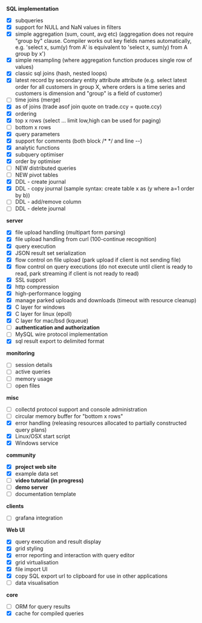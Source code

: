__SQL implementation__

- [x] subqueries
- [x] support for NULL and NaN values in filters
- [x] simple aggregation (sum, count, avg etc)
        (aggregation does not require "group by" clause. Compiler works out
        key fields names automatically, e.g. 'select x, sum(y) from A' is
        equivalent to 'select x, sum(y) from A group by x')
- [x] simple resampling (where aggregation function produces single row of values)
- [x] classic sql joins (hash, nested loops)
- [x] latest record by secondary entity attribute attribute
    (e.g. select latest order for all customers in group X, where
    orders is a time series and customers is dimension and "group" is a field of customer)
- [ ] time joins (merge)
- [x] as of joins (trade asof join quote on trade.ccy = quote.ccy)
- [x] ordering
- [x] top x rows (select ... limit low,high can be used for paging)
- [ ] bottom x rows
- [x] query parameters
- [x] support for comments (both block /* */ and line --)
- [x] analytic functions
- [x] subquery optimiser
- [x] order by optimiser
- [ ] NEW distributed queries
- [ ] NEW pivot tables
- [x] DDL - create journal
- [x] DDL - copy journal (sample syntax: create table x as (y where a=1 order by b))
- [ ] DDL - add/remove column
- [ ] DDL - delete journal

__server__

- [x] file upload handling (multipart form parsing)
- [x] file upload handling from curl (100-continue recognition)
- [x] query execution
- [x] JSON result set serialization
- [x] flow control on file upload (park upload if client is not sending file)
- [x] flow control on query executions (do not execute until client is ready to read, park streaming if client is not ready to read)
- [x] SSL support
- [x] http compression
- [x] high-performance logging
- [x] manage parked uploads and downloads (timeout with resource cleanup)
- [x] C layer for windows
- [x] C layer for linux (epoll)
- [x] C layer for mac/bsd (kqueue)
- [ ] __authentication and authorization__
- [ ] MySQL wire protocol implementation
- [x] sql result export to delimited format

__monitoring__

- [ ] session details
- [ ] active queries
- [ ] memory usage
- [ ] open files

__misc__

- [ ] collectd protocol support and console administration
- [ ] circular memory buffer for "bottom x rows"
- [x] error handling (releasing resources allocated to partially constructed query plans)
- [x] Linux/OSX start script
- [x] Windows service

__community__

- [x] __project web site__
- [x] example data set
- [ ] __video tutorial (in progress)__
- [ ] __demo server__
- [ ] documentation template

__clients__

- [ ] grafana integration

__Web UI__

- [x] query execution and result display
- [x] grid styling
- [x] error reporting and interaction with query editor
- [x] grid virtualisation
- [x] file import UI
- [x] copy SQL export url to clipboard for use in other applications
- [ ] data visualisation

__core__

- [ ] ORM for query results
- [x] cache for compiled queries
